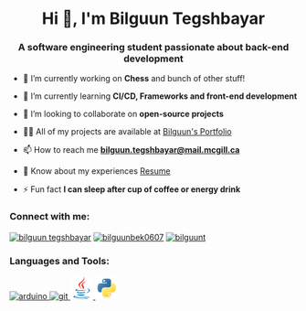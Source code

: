 <h1 align="center">Hi 👋, I'm Bilguun Tegshbayar</h1>
<h3 align="center">A software engineering student passionate about back-end development</h3>

- 🔭 I’m currently working on **Chess** and bunch of other stuff!

- 🌱 I’m currently learning **CI/CD, Frameworks and front-end development**

- 👯 I’m looking to collaborate on **open-source projects**

- 👨‍💻 All of my projects are available at [Bilguun's Portfolio](https://sites.google.com/view/bilguun-tegshbayar/projects?authuser=0)

- 📫 How to reach me **bilguun.tegshbayar@mail.mcgill.ca**

- 📄 Know about my experiences [Resume](https://sites.google.com/view/bilguun-tegshbayar/resume?authuser=0)

- ⚡ Fun fact **I can sleep after cup of coffee or energy drink**

<h3 align="left">Connect with me:</h3>
<p align="left">
<a href="https://www.linkedin.com/in/bilguun-tegshbayar-5ba830228/" target="blank"><img align="center" src="https://raw.githubusercontent.com/rahuldkjain/github-profile-readme-generator/master/src/images/icons/Social/linked-in-alt.svg" alt="bilguun tegshbayar" height="30" width="40" /></a>
<a href="https://www.hackerrank.com/bilguunbek0607" target="blank"><img align="center" src="https://raw.githubusercontent.com/rahuldkjain/github-profile-readme-generator/master/src/images/icons/Social/hackerrank.svg" alt="bilguunbek0607" height="30" width="40" /></a>
<a href="https://codeforces.com/profile/bilguunt" target="blank"><img align="center" src="https://raw.githubusercontent.com/rahuldkjain/github-profile-readme-generator/master/src/images/icons/Social/codeforces.svg" alt="bilguunt" height="30" width="40" /></a>
</p>

<h3 align="left">Languages and Tools:</h3>
<p align="left"> <a href="https://www.arduino.cc/" target="_blank" rel="noreferrer"> <img src="https://cdn.worldvectorlogo.com/logos/arduino-1.svg" alt="arduino" width="40" height="40"/> </a> <a href="https://git-scm.com/" target="_blank" rel="noreferrer"> <img src="https://www.vectorlogo.zone/logos/git-scm/git-scm-icon.svg" alt="git" width="40" height="40"/> </a> <a href="https://www.java.com" target="_blank" rel="noreferrer"> <img src="https://raw.githubusercontent.com/devicons/devicon/master/icons/java/java-original.svg" alt="java" width="40" height="40"/> </a> <a href="https://www.python.org" target="_blank" rel="noreferrer"> <img src="https://raw.githubusercontent.com/devicons/devicon/master/icons/python/python-original.svg" alt="python" width="40" height="40"/> </a> </p>

